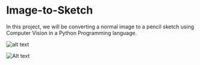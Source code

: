 # Image-to-Sketch

In this project, we will be converting a normal image to a pencil sketch using Computer Vision in a Python Programming language.


![alt text](http://https://github.com/vinodnayak08/Image-to-Sketch/blob/main/IMG_20191005_102322.png/to/img.png)

![Alt text](relative/https://github.com/vinodnayak08/Image-to-Sketch/blob/main/IMG_20191005_102322.png?raw=true "Title")
